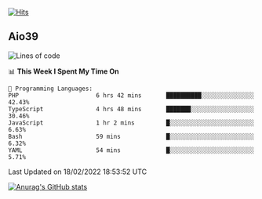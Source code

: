 [![Hits](https://hits.seeyoufarm.com/api/count/incr/badge.svg?url=https%3A%2F%2Fgithub.com%2Faio39&count_bg=%2339C5BB&title_bg=%23555555&icon=&icon_color=%23E7E7E7&title=hits&edge_flat=false)](https://hits.seeyoufarm.com)

## Aio39

<!--START_SECTION:waka-->
![Lines of code](https://img.shields.io/badge/From%20Hello%20World%20I%27ve%20Written-1%20Million%20lines%20of%20code-blue)

📊 **This Week I Spent My Time On** 

```text
💬 Programming Languages: 
PHP                      6 hrs 42 mins       ██████████░░░░░░░░░░░░░░░   42.43% 
TypeScript               4 hrs 48 mins       ███████░░░░░░░░░░░░░░░░░░   30.46% 
JavaScript               1 hr 2 mins         █░░░░░░░░░░░░░░░░░░░░░░░░   6.63% 
Bash                     59 mins             █░░░░░░░░░░░░░░░░░░░░░░░░   6.32% 
YAML                     54 mins             █░░░░░░░░░░░░░░░░░░░░░░░░   5.71%

```


 Last Updated on 18/02/2022 18:53:52 UTC
<!--END_SECTION:waka-->
[![Anurag's GitHub stats](https://github-readme-stats.vercel.app/api?username=aio39)](https://github.com/anuraghazra/github-readme-stats)

<!--
**aio39/aio39** is a ✨ _special_ ✨ repository because its `README.md` (this file) appears on your GitHub profile.

Here are some ideas to get you started:

- 🔭 I’m currently working on ...
- 🌱 I’m currently learning ...
- 👯 I’m looking to collaborate on ...
- 🤔 I’m looking for help with ...
- 💬 Ask me about ...
- 📫 How to reach me: ...
- 😄 Pronouns: ...
- ⚡ Fun fact: ...
-->

